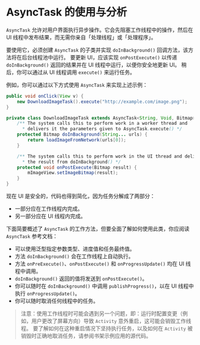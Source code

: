 # AsyncTask 的使用与分析

`AsyncTask` 允许对用户界面执行异步操作。它会先阻塞工作线程中的操作，然后在 UI 线程中发布结果，而无需你亲自「处理线程」或「处理程序」。

要使用它，必须创建 `AsyncTask` 的子类并实现 `doInBackground()` 回调方法，该方法将在后台线程池中运行。 要更新 UI，应该实现 `onPostExecute()` 以传递 `doInBackground()` 返回的结果并在 UI 线程中运行，以便你安全地更新 UI。 稍后，你可以通过从 UI 线程调用 `execute()` 来运行任务。

例如，你可以通过以下方式使用 `AsyncTask` 来实现上述示例：

```Java
public void onClick(View v) {
    new DownloadImageTask().execute("http://example.com/image.png");
}

private class DownloadImageTask extends AsyncTask<String, Void, Bitmap> {
    /** The system calls this to perform work in a worker thread and
      * delivers it the parameters given to AsyncTask.execute() */
    protected Bitmap doInBackground(String... urls) {
        return loadImageFromNetwork(urls[0]);
    }

    /** The system calls this to perform work in the UI thread and delivers
      * the result from doInBackground() */
    protected void onPostExecute(Bitmap result) {
        mImageView.setImageBitmap(result);
    }
}
```

现在 UI 是安全的，代码也得到简化，因为任务分解成了两部分：

* 一部分应在工作线程内完成。
* 另一部分应在 UI 线程内完成。

下面简要概述了 `AsyncTask` 的工作方法，但要全面了解如何使用此类，你应阅读 `AsyncTask` 参考文档：

* 可以使用泛型指定参数类型、进度值和任务最终值。
* 方法 `doInBackground()` 会在工作线程上自动执行。
* 方法 `onPreExecute()`、`onPostExecute()` 和 `onProgressUpdate()` 均在 UI 线程中调用。
* `doInBackground()` 返回的值将发送到 `onPostExecute()`。
* 你可以随时在 `doInBackground()` 中调用 `publishProgress()`，以在 UI 线程中执行 `onProgressUpdate()`。
* 你可以随时取消任何线程中的任务。

> 注意：使用工作线程时可能会遇到另一个问题，即：运行时配置变更（例如，用户更改了屏幕方向）导致 `Activity` 意外重启，这可能会销毁工作线程。 要了解如何在这种重启情况下坚持执行任务，以及如何在 `Activity` 被销毁时正确地取消任务，请参阅书架示例应用的源代码。
